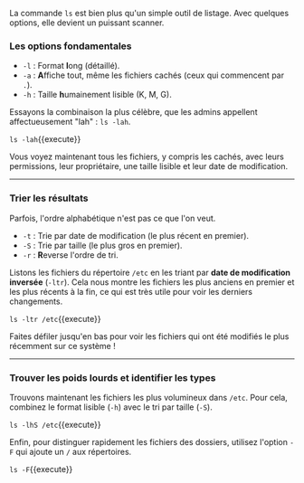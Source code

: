 La commande `ls` est bien plus qu'un simple outil de listage. Avec quelques options, elle devient un puissant scanner.

### Les options fondamentales

-   `-l` : Format **l**ong (détaillé).
-   `-a` : **A**ffiche tout, même les fichiers cachés (ceux qui commencent par `.`).
-   `-h` : Taille **h**umainement lisible (K, M, G).

Essayons la combinaison la plus célèbre, que les admins appellent affectueusement "lah" : `ls -lah`.

`ls -lah`{{execute}}

Vous voyez maintenant tous les fichiers, y compris les cachés, avec leurs permissions, leur propriétaire, une taille lisible et leur date de modification.

---

### Trier les résultats

Parfois, l'ordre alphabétique n'est pas ce que l'on veut.
-   `-t` : Trie par date de modification (le plus récent en premier).
-   `-S` : Trie par taille (le plus gros en premier).
-   `-r` : **R**everse l'ordre de tri.

Listons les fichiers du répertoire `/etc` en les triant par **date de modification inversée** (`-ltr`). Cela nous montre les fichiers les plus anciens en premier et les plus récents à la fin, ce qui est très utile pour voir les derniers changements.

`ls -ltr /etc`{{execute}}

Faites défiler jusqu'en bas pour voir les fichiers qui ont été modifiés le plus récemment sur ce système !

---

### Trouver les poids lourds et identifier les types

Trouvons maintenant les fichiers les plus volumineux dans `/etc`. Pour cela, combinez le format lisible (`-h`) avec le tri par taille (`-S`).

`ls -lhS /etc`{{execute}}

Enfin, pour distinguer rapidement les fichiers des dossiers, utilisez l'option `-F` qui ajoute un `/` aux répertoires.

`ls -F`{{execute}}